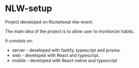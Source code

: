 # NLW-setup

Project developed on Rocketseat nlw-event.

The main idea of the project is to allow user to monitorize habits.

It consists on: 
  - server - developed with fastify, typescript and prisma.
  - web - developed with React and typescript.
  - mobile - developed with React-native and typescript

